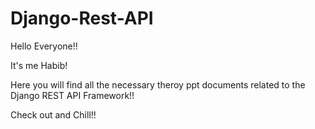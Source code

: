 # Django-Rest-API

Hello Everyone!!

It's me Habib!

Here you will find all the necessary theroy ppt documents related to the Django REST API Framework!!


Check out and Chill!!
